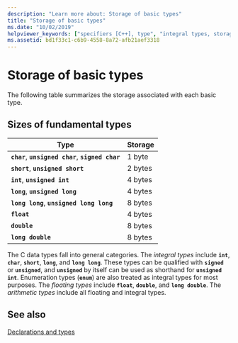 ```yaml
---
description: "Learn more about: Storage of basic types"
title: "Storage of basic types"
ms.date: "10/02/2019"
helpviewer_keywords: ["specifiers [C++], type", "integral types, storage", "storage [C++], types", "floating-point numbers, storage", "type specifiers [C++], sizes", "arithmetic operations [C++], types", "int data type", "short data type", "signed types [C++], storage", "long double keyword [C], storage", "long keyword [C]", "double data type, storage", "types [C], arithmetic", "integral types", "data types [C], specifiers", "storing types [C++]", "unsigned types [C++], storage", "data types [C], storage"]
ms.assetid: bd1f33c1-c6b9-4558-8a72-afb21aef3318
---
```

# Storage of basic types

The following table summarizes the storage associated with each basic type.

## Sizes of fundamental types

|Type|Storage|
|----------|-------------|
|**`char`**, **`unsigned char`**, **`signed char`**|1 byte|
|**`short`**, **`unsigned short`**|2 bytes|
|**`int`**, **`unsigned int`**|4 bytes|
|**`long`**, **`unsigned long`**|4 bytes|
|**`long long`**, **`unsigned long long`**|8 bytes|
|**`float`**|4 bytes|
|**`double`**|8 bytes|
|**`long double`**|8 bytes|

The C data types fall into general categories. The *integral types* include **`int`**, **`char`**, **`short`**, **`long`**, and **`long long`**. These types can be qualified with **`signed`** or **`unsigned`**, and **`unsigned`** by itself can be used as shorthand for **`unsigned int`**. Enumeration types (**`enum`**) are also treated as integral types for most purposes. The *floating types* include **`float`**, **`double`**, and **`long double`**. The *arithmetic types* include all floating and integral types.

## See also

[Declarations and types](../c-language/declarations-and-types.md)
